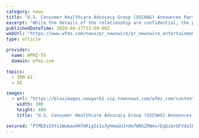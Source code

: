 ```yaml
---
category: news
title: "U.S. Consumer Healthcare Advocacy Group (USCHAG) Announces Partnership with IBM Solutions"
excerpt: "While the details of the relationship are confidential, the partnership includes elements of data acquisition, utilization of artificial intelligence (AI) and IBM's Watson capabilities to effect positive and empowering change for consumers when working with the American healthcare system. In development for over a decade and Founded in 2018 ..."
publishedDateTime: 2020-04-17T13:09:00Z
webUrl: "https://www.wfmz.com/news/pr_newswire/pr_newswire_entertainment/u-s-consumer-healthcare-advocacy-group-uschag-announces-partnership-with-ibm-solutions/article_bd7661a1-ef09-596d-a592-242638e0c699.html"
type: article

provider:
  name: WFMZ-TV
  domain: wfmz.com

topics:
  - IBM AI
  - AI

images:
  - url: "https://bloximages.newyork1.vip.townnews.com/wfmz.com/content/tncms/assets/v3/editorial/a/a7/aa72f18e-94ce-57c4-bfae-e17bf137f5eb/5e99a8d765877.image.jpg?resize=300%2C400"
    width: 300
    height: 400
    title: "U.S. Consumer Healthcare Advocacy Group (USCHAG) Announces Partnership with IBM Solutions"

secured: "P7MEDsSXYi1Wwbaw9HfmRigIo1o3yHmaGU3+Um7WNSZRNmv/EqQibrQFVdaIUceN/DlMckcgK00b0s9JSrsMMUjIseeRbF+pyXYUO9jylzl7OsXOmbiWvt4CvqcEuUKxnQv7AQt0HVvt0D9IZgPmXt4MKlinh+j1sPtnwbyxchHoAoIhYja+Smxwsk/OKynA03ojP4I9KW6zLudSFlWCBYObuELyrU5dtriazpGgb/BsibLCr+Z8LA83ZbjXxxQj2x5jFhgQm5oAgdnssyeXmR6hRA+ML8/g6/QS4ovR1rAHQJWM4c87xMoP1jrUv/QO;afP/rSI6l1Qa7zskQrOdqA=="
---
```



